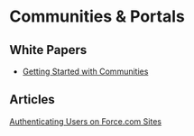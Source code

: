 # Communities & Portals

## White Papers

* [Getting Started with Communities](http://resources.docs.salesforce.com/200/12/en-us/sfdc/pdf/salesforce_communities_implementation.pdf)

## Articles
[Authenticating Users on Force.com Sites](https://developer.salesforce.com/page/Authenticating_Users_on_Force.com_Sites)
